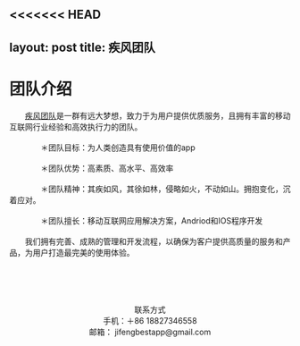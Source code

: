 <<<<<<< HEAD
---
layout: post
title: 疾风团队
---


# 团队介绍<br>
&emsp;&emsp;[疾风团队](https://bestjifeng.github.io)是一群有远大梦想，致力于为用户提供优质服务，且拥有丰富的移动互联网行业经验和高效执行力的团队。<br><br>
&emsp;&emsp;&emsp;&emsp;＊团队目标：为人类创造具有使用价值的app<br><br>
&emsp;&emsp;&emsp;&emsp;＊团队优势：高素质、高水平、高效率<br><br>
&emsp;&emsp;&emsp;&emsp;＊团队精神：其疾如风，其徐如林，侵略如火，不动如山。拥抱变化，沉着应对。<br><br>
&emsp;&emsp;&emsp;&emsp;＊团队擅长：移动互联网应用解决方案，Andriod和IOS程序开发<br><br>
&emsp;&emsp;我们拥有完善、成熟的管理和开发流程，以确保为客户提供高质量的服务和产品，为用户打造最完美的使用体验。<br><br><br><br><br>
<center>联系方式</center>
<center>手机：＋86 18827346558</center>
<center>邮箱： jifengbestapp@gmail.com </center>
